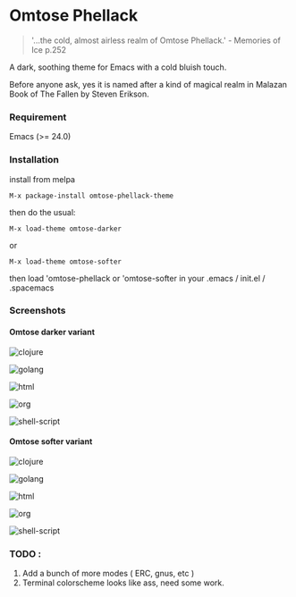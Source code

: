 # Omtose Phellack

> '...the cold, almost airless realm of Omtose Phellack.' - Memories of Ice p.252


A dark, soothing theme for Emacs with a cold bluish touch.

Before anyone ask, yes it is named after a kind of magical realm in Malazan Book of The Fallen by Steven Erikson.

### Requirement
Emacs (>= 24.0)

### Installation
install from melpa
    
    M-x package-install omtose-phellack-theme
    
then do the usual:
    
    M-x load-theme omtose-darker

or 

    M-x load-theme omtose-softer
    

then load 'omtose-phellack or 'omtose-softer in your .emacs / init.el / .spacemacs

### Screenshots
#### Omtose darker variant
![clojure](imgs/omtose-clojure.png)

![golang](imgs/omtose-golang.png)

![html](imgs/omtose-html.png)

![org](imgs/omtose-org.png)

![shell-script](imgs/omtose-shell-script.png)

#### Omtose softer variant
![clojure](imgs/omtose-soft-clojure.png)

![golang](imgs/omtose-soft-golang.png)

![html](imgs/omtose-soft-html.png)

![org](imgs/omtose-soft-org.png)

![shell-script](imgs/omtose-soft-shell-script.png)

### TODO :
1. Add a bunch of more modes ( ERC, gnus, etc )
2. Terminal colorscheme looks like ass, need some work.
